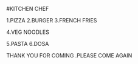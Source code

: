 #KITCHEN CHEF

1.PIZZA
2.BURGER
3.FRENCH FRIES

4.VEG NOODLES

5.PASTA
6.DOSA

THANK YOU FOR COMING .PLEASE COME AGAIN
